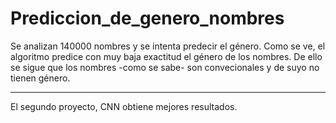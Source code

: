 # Prediccion_de_genero_nombres
Se analizan 140000 nombres y se intenta predecir el género.
Como se ve, el algoritmo predice con muy baja exactitud el género de los nombres. De ello se sigue que los nombres -como se sabe- son convecionales y de suyo no tienen género.
***
El segundo proyecto, CNN obtiene mejores resultados.
